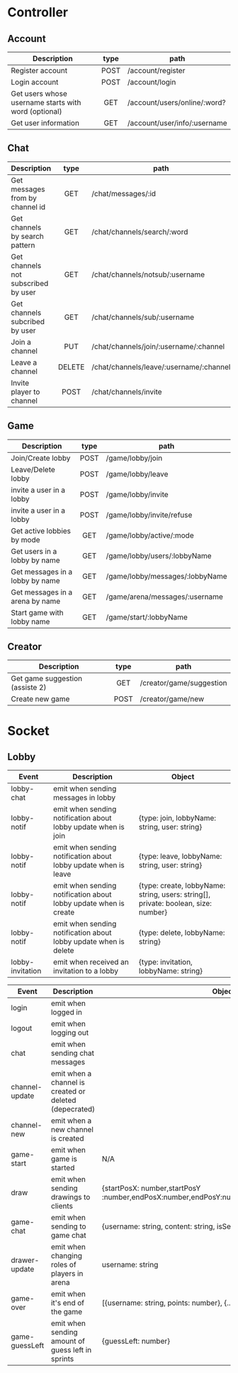 # Controller

## Account

| Description                                          | type | path                         |
| ---------------------------------------------------- | :--: | ---------------------------- |
| Register account                                     | POST | /account/register            |
| Login account                                        | POST | /account/login               |
| Get users whose username starts with word (optional) |  GET | /account/users/online/:word? |
| Get user information                                 |  GET | /account/user/info/:username |

## Chat

| Description                         |  type  | path                                    |
| ----------------------------------- | :----: | --------------------------------------- |
| Get messages from by channel id     |   GET  | /chat/messages/:id                      |
| Get channels by search pattern      |   GET  | /chat/channels/search/:word             |
| Get channels not subscribed by user |   GET  | /chat/channels/notsub/:username         |
| Get channels subcribed by user      |   GET  | /chat/channels/sub/:username            |
| Join a channel                      |   PUT  | /chat/channels/join/:username/:channel  |
| Leave a channel                     | DELETE | /chat/channels/leave/:username/:channel |
| Invite player to channel            |  POST  | /chat/channels/invite                   |

## Game

| Description                       | type | path                            |
| ----------------------------      | :--: | ----------------------------    |
| Join/Create lobby                 | POST | /game/lobby/join                |
| Leave/Delete lobby                | POST | /game/lobby/leave               |
| invite a user in a lobby          | POST | /game/lobby/invite              |
| invite a user in a lobby          | POST | /game/lobby/invite/refuse       |
| Get active lobbies by mode        |  GET | /game/lobby/active/:mode        |
| Get users in a lobby by name      |  GET | /game/lobby/users/:lobbyName    |
| Get messages in a lobby by name   |  GET | /game/lobby/messages/:lobbyName |
| Get messages in a arena by name   |  GET | /game/arena/messages/:username  |
| Start game with lobby name        |  GET | /game/start/:lobbyName          |

## Creator

| Description                     | type | path                     |
| ------------------------------- | :--: | ------------------------ |
| Get game suggestion (assiste 2) |  GET | /creator/game/suggestion |
| Create new game                 | POST | /creator/game/new        |

# Socket

## Lobby

| Event            | Description                                                      | Object                                                                              |
| ---------------- | ---------------------------------------------------------------- | ----------------------------------------------------------------------------------- |
| lobby-chat       | emit when sending messages in lobby                              |                                                                                     |
| lobby-notif      | emit when sending notification about lobby update when is join   | {type: join, lobbyName: string, user: string}                                       |
| lobby-notif      | emit when sending notification about lobby update when is leave  | {type: leave, lobbyName: string, user: string}                                      |
| lobby-notif      | emit when sending notification about lobby update when is create | {type: create, lobbyName: string, users: string\[], private: boolean, size: number} |
| lobby-notif      | emit when sending notification about lobby update when is delete | {type: delete, lobbyName: string}                                                   |
| lobby-invitation | emit when received an invitation to a lobby                      | {type: invitation, lobbyName: string}                                               |

| Event          | Description                                            | Object                                                                                        |
| -------------- | ------------------------------------------------------ | --------------------------------------------------------------------------------------------- |
| login          | emit when logged in                                    |                                                                                               |
| logout         | emit when logging out                                  |                                                                                               |
| chat           | emit when sending chat messages                        |                                                                                               |
| channel-update | emit when a channel is created or deleted (depecrated) |                                                                                               |
| channel-new    | emit when a new channel is created                     |                                                                                               |
| game-start     | emit when game is started                              | N/A                                                                                           |
| draw           | emit when sending drawings to clients                  | {startPosX: number,startPosY :number,endPosX:number,endPosY:number,color:number,width:number} |
| game-chat      | emit when sending to game chat                         | {username: string, content: string, isServer:  boolean}                                       |
| drawer-update  | emit when changing roles of players in arena           | username: string                                                                              |
| game-over      | emit when it's end of the game                         | [{username: string, points: number}, {...}, ...]                                              |
| game-guessLeft | emit when sending amount of guess left in sprints      | {guessLeft: number}                                                                           |
